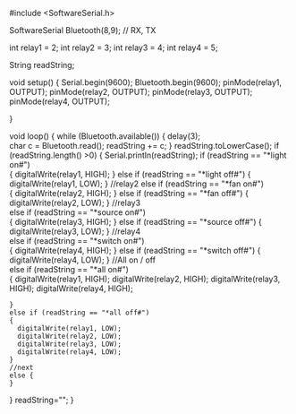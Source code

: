 #include <SoftwareSerial.h>

SoftwareSerial Bluetooth(8,9); // RX, TX

int relay1 = 2;
int relay2 = 3;
int relay3 = 4;
int relay4 = 5;


String readString;

void setup() {
  Serial.begin(9600);
  Bluetooth.begin(9600);
  pinMode(relay1, OUTPUT); 
  pinMode(relay2, OUTPUT); 
  pinMode(relay3, OUTPUT); 
  pinMode(relay4, OUTPUT); 
 
}

void loop() {
  while (Bluetooth.available()) {
    delay(3);  
    char c = Bluetooth.read();
    readString += c; 
  }
    readString.toLowerCase();
  if (readString.length() >0) {
    Serial.println(readString);
    if (readString == "*light on#")     
    {
      digitalWrite(relay1, HIGH);
    }
  else if (readString == "*light off#")
    {
      digitalWrite(relay1, LOW);
    }
    //relay2
   else if (readString == "*fan on#")     
    {
      digitalWrite(relay2, HIGH);
    }
   else if (readString == "*fan off#")
    {
      digitalWrite(relay2, LOW);
    }
    //relay3    
    else if (readString == "*source on#")     
    {
      digitalWrite(relay3, HIGH);
    }
     else if (readString == "*source off#")
    {
      digitalWrite(relay3, LOW);
    }
    //relay4    
    else if (readString == "*switch on#")     
    {
      digitalWrite(relay4, HIGH);
    }
   else if (readString == "*switch off#")
    {
      digitalWrite(relay4, LOW);
    }
    //All on / off    
    else if (readString == "*all on#")     
    {
      digitalWrite(relay1, HIGH);
      digitalWrite(relay2, HIGH);
      digitalWrite(relay3, HIGH);
      digitalWrite(relay4, HIGH);
     
    }
    else if (readString == "*all off#")
    {
      digitalWrite(relay1, LOW);
      digitalWrite(relay2, LOW);
      digitalWrite(relay3, LOW);
      digitalWrite(relay4, LOW);
    }
    //next
    else {
    } 
  }
  readString="";
  } 
